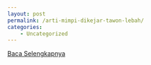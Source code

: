 ```yaml
---
layout: post
permalink: /arti-mimpi-dikejar-tawon-lebah/
categories:
    - Uncategorized
---
```


[Baca Selengkapnya](/10)